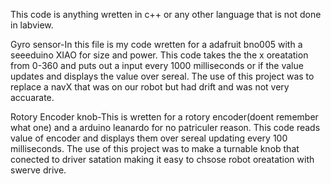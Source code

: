 This code is anything wretten in c++ or any other language that is not done in labview. 

Gyro sensor-In this file is my code wretten for a adafruit bno005 with a seeeduino XIAO for size and power.
This code takes the the x oreatation from 0-360 and puts out a input every 1000 milliseconds or if the value updates and displays the value over sereal. 
The use of this project was to replace a navX that was on our robot but had drift and was not very accuarate.

Rotory Encoder knob-This is wretten for a rotory encoder(doent remember what one) and a arduino leanardo for no patriculer reason.
This code reads value of encoder and displays them over sereal updating every 100 milliseconds.
The use of this project was to make a turnable knob that conected to driver satation making it easy to chsose robot oreatation with swerve drive. 
